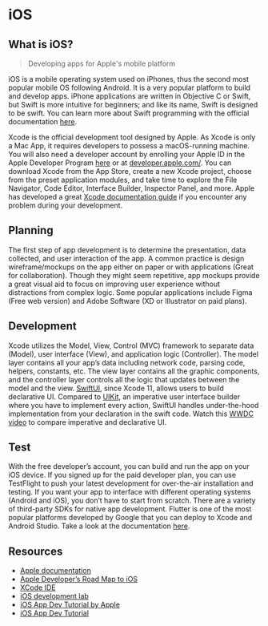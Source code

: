 # iOS

## What is iOS?

> Developing apps for Apple's mobile platform

iOS is a mobile operating system used on iPhones, thus the second most popular mobile OS following Android. It is a very popular platform to build and develop apps. iPhone applications are written in Objective C or Swift, but Swift is more intuitive for beginners; and like its name, Swift is designed to be swift. You can learn more about Swift programming with the official documentation [here](https://swift.org/documentation).

Xcode is the official development tool designed by Apple. As Xcode is only a Mac App, it requires developers to possess a macOS-running machine. You will also need a developer account by enrolling your Apple ID in the Apple Developer Program [here](https://developer.apple.com/programs/) or at [developer.apple.com/](https://developer.apple.com/). You can download Xcode from the App Store, create a new Xcode project, choose from the preset application modules, and take time to explore the File Navigator, Code Editor, Interface Builder, Inspector Panel, and more. Apple has developed a great [Xcode documentation guide](https://developer.apple.com/documentation/xcode) if you encounter any problem during your development.

## Planning

The first step of app development is to determine the presentation, data collected, and user interaction of the app. A common practice is design wireframe/mockups on the app either on paper or with applications (Great for collaboration). Though they might seem repetitive, app mockups provide a great visual aid to focus on improving user experience without distractions from complex logic. Some popular applications include Figma (Free web version) and Adobe Software (XD or Illustrator on paid plans).

## Development

Xcode utilizes the Model, View, Control (MVC) framework to separate data (Model), user interface (View), and application logic (Controller). The model layer contains all your app’s data including network code, parsing code, helpers, constants, etc. The view layer contains all the graphic components, and the controller layer controls all the logic that updates between the model and the view. [SwiftUI](https://developer.apple.com/documentation/swiftui/), since Xcode 11, allows users to build declarative UI. Compared to [UIKit](https://developer.apple.com/documentation/uikit), an imperative user interface builder where you have to implement every action, SwiftUI handles under-the-hood implementation from your declaration in the swift code. Watch this [WWDC video](https://developer.apple.com/videos/play/wwdc2019/216/) to compare imperative and declarative UI.

## Test

With the free developer’s account, you can build and run the app on your iOS device. If you signed up for the paid developer plan, you can use TestFlight to push your latest development for over-the-air installation and testing. If you want your app to interface with different operating systems (Android and iOS), you don’t have to start from scratch. There are a variety of third-party SDKs for native app development. Flutter is one of the most popular platforms developed by Google that you can deploy to Xcode and Android Studio. Take a look at the documentation [here](https://flutter.dev/docs/get-started/flutter-for/ios-devs).

## Resources

- [Apple documentation](https://developer.apple.com/library/ios/documentation/iPhone/Conceptual/iPhoneOSProgrammingGuide/Introduction/Introduction.html)
- [Apple Developer’s Road Map to iOS](https://developer.apple.com/library/iOS/referencelibrary/GettingStarted/RoadMapiOS/index.html)
- [XCode IDE](https://developer.apple.com/xcode/)
- [iOS development lab](http://www.hongkiat.com/blog/ios-development-guide-part1/)
- [iOS App Dev Tutorial by Apple](https://developer.apple.com/tutorials/app-dev-training/)
- [iOS App Dev Tutorial](https://raywenderlich.com/ios/)
